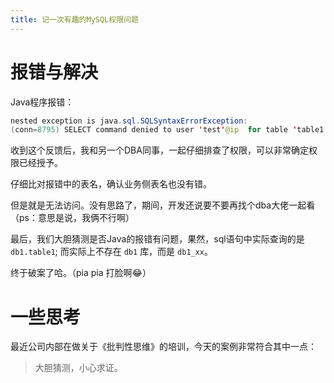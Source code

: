 ```yaml
---
title: 记一次有趣的MySQL权限问题
---
```


# 报错与解决

Java程序报错：

```java
nested exception is java.sql.SQLSyntaxErrorException:
(conn=8795) SELECT command denied to user 'test'@ip  for table 'table1'
```

收到这个反馈后，我和另一个DBA同事，一起仔细排查了权限，可以非常确定权限已经授予。

仔细比对报错中的表名，确认业务侧表名也没有错。

但是就是无法访问。没有思路了，期间，开发还说要不要再找个dba大佬一起看（ps：意思是说，我俩不行啊）

最后，我们大胆猜测是否Java的报错有问题，果然，sql语句中实际查询的是 `db1.table1`; 而实际上不存在 `db1` 库，而是 `db1_xx`。

终于破案了哈。（pia pia 打脸啊😂）

# 一些思考

最近公司内部在做关于《批判性思维》的培训，今天的案例非常符合其中一点：

> 大胆猜测，小心求证。
